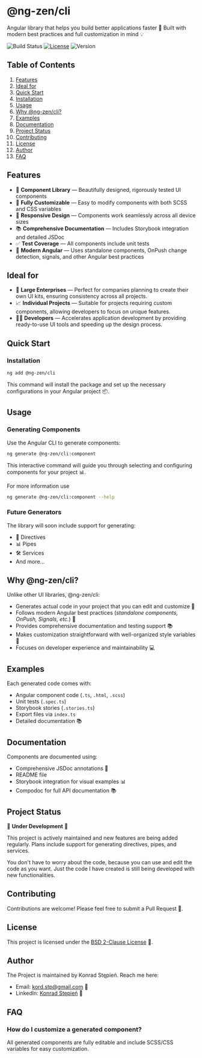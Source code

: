 # @ng-zen/cli

Angular library that helps you build better applications faster 🚀 Built with modern best practices and full customization in mind 💡

![Build Status](https://img.shields.io/github/actions/workflow/status/kstepien3/ng-zen/ci.yml?branch=main)
[![License](https://img.shields.io/badge/License-BSD--2--Clause-f5c076)](https://github.com/kstepien3/ng-zen/blob/master/LICENSE)
![Version](https://img.shields.io/npm/v/@ng-zen/cli)

## Table of Contents

1. [Features](#features)
2. [Ideal for](#ideal-for)
3. [Quick Start](#quick-start)
4. [Installation](#Installation)
5. [Usage](#usage)
6. [Why @ng-zen/cli?](#why-ng-zencli)
7. [Examples](#examples)
8. [Documentation](#documentation)
9. [Project Status](#project-status)
10. [Contributing](#contributing)
11. [License](#license)
12. [Author](#author)
13. [FAQ](#faq)

## Features

- 🧩 **Component Library** — Beautifully designed, rigorously tested UI components
- 🎨 **Fully Customizable** — Easy to modify components with both SCSS and CSS variables
- 📱 **Responsive Design** — Components work seamlessly across all device sizes
- 📚 **Comprehensive Documentation** — Includes Storybook integration and detailed JSDoc
- ✅ **Test Coverage** — All components include unit tests
- 🚀 **Modern Angular** — Uses standalone components, OnPush change detection, signals, and other Angular best practices

## Ideal for

- 🏢 **Large Enterprises** — Perfect for companies planning to create their own UI kits, ensuring consistency across all projects.
- 📈 **Individual Projects** — Suitable for projects requiring custom components, allowing developers to focus on unique features.
- 👩‍💻 **Developers** — Accelerates application development by providing ready-to-use UI tools and speeding up the design process.

## Quick Start

### Installation

```bash
ng add @ng-zen/cli
```

This command will install the package and set up the necessary configurations in your Angular project 📦.

## Usage

### Generating Components

Use the Angular CLI to generate components:

```bash
ng generate @ng-zen/cli:component
```

This interactive command will guide you through selecting and configuring components for your project 📊.

For more information use

```bash
ng generate @ng-zen/cli:component --help
```

### Future Generators

The library will soon include support for generating:

- 📝 Directives
- 📊 Pipes
- 🛠 Services
- And more...

## Why @ng-zen/cli?

Unlike other UI libraries, @ng-zen/cli:

- Generates actual code in your project that you can edit and customize 📝
- Follows modern Angular best practices (_standalone components, OnPush, Signals, etc._) 🚀
- Provides comprehensive documentation and testing support 📚
- Makes customization straightforward with well-organized style variables 🎨
- Focuses on developer experience and maintainability 💻

## Examples

Each generated code comes with:

- Angular component code (`.ts`, `.html`, `.scss`)
- Unit tests (`.spec.ts`)
- Storybook stories (`.stories.ts`)
- Export files via `index.ts`
- Detailed documentation 📚

## Documentation

Components are documented using:

- Comprehensive JSDoc annotations 📝
- README file
- Storybook integration for visual examples 📊
- Compodoc for full API documentation 📚

## Project Status

🚧 **Under Development** 🚧

This project is actively maintained and new features are being added regularly.
Plans include support for generating directives, pipes, and services.

You don't have to worry about the code, because you can use and edit the code as you want.
Just the code I have created is still being developed with new functionalities.

## Contributing

Contributions are welcome! Please feel free to submit a Pull Request 🤝.

## License

This project is licensed under the [BSD 2-Clause License](https://github.com/kstepien3/ng-zen/blob/master/LICENSE) 📜.

## Author

The Project is maintained by Konrad Stępień. Reach me here:

- Email: [kord.stp@gmail.com](mailto:kord.stp@gmail.com?subject=%5BNG-ZEN%5D%20Hello%21) 📨
- LinkedIn: [Konrad Stępień](https://www.linkedin.com/in/konradstepien/) 👥

## FAQ

### How do I customize a generated component?

All generated components are fully editable and include SCSS/CSS variables for easy customization.
